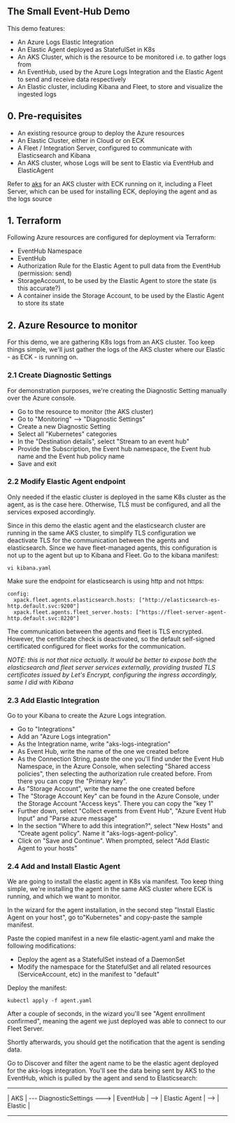 
## The Small Event-Hub Demo

This demo features:

 * An Azure Logs Elastic Integration
 * An Elastic Agent deployed as StatefulSet in K8s
 * An AKS Cluster, which is the resource to be monitored i.e. to gather logs from
 * An EventHub, used by the Azure Logs Integration and the Elastic Agent to send and receive data respectively
 * An Elastic cluster, including Kibana and Fleet, to store and visualize the ingested logs

## 0. Pre-requisites

 * An existing resource group to deploy the Azure resources
 * An Elastic Cluster, either in Cloud or on ECK 
 * A Fleet / Integration Server, configured to communicate with Elasticsearch and Kibana
 * An AKS cluster, whose Logs will be sent to Elastic via EventHub and ElasticAgent

Refer to [aks](../README.md) for an AKS cluster with ECK running on it, including a Fleet Server, which can be used for installing ECK, deploying the agent and as the logs source 

## 1. Terraform

Following Azure resources are configured for deployment via Terraform:

 * EventHub Namespace
 * EventHub
 * Authorization Rule for the Elastic Agent to pull data from the EventHub (permission: send)
 * StorageAccount, to be used by the Elastic Agent to store the state (is this accurate?)
 * A container inside the Storage Account, to be used by the Elastic Agent to store its state

## 2. Azure Resource to monitor

For this demo, we are gathering K8s logs from an AKS cluster. Too keep things simple, we'll just gather the logs of the AKS cluster where our Elastic - as ECK - is running on. 

### 2.1 Create Diagnostic Settings

For demonstration purposes, we're creating the Diagnostic Setting manually over the Azure console.

 * Go to the resource to monitor (the AKS cluster)
 * Go to "Monitoring" --> "Diagnostic Settings" 
 * Create a new Diagnostic Setting
 * Select all "Kubernetes" categories
 * In the "Destination details", select "Stream to an event hub"
 * Provide the Subscription, the Event hub namespace, the Event hub name and the Event hub policy name
 * Save and exit 

### 2.2 Modify Elastic Agent endpoint

Only needed if the elastic cluster is deployed in the same K8s cluster as the agent, as is the case here. Otherwise, TLS must be configured, and all the services exposed accordingly.

Since in this demo the elastic agent and the elasticsearch cluster are running in the same AKS cluster, to simplify TLS configuration we deactivate TLS for the communication between the agents and elasticsearch. Since we have fleet-managed agents, this configuration is not up to the agent but up to Kibana and Fleet. Go to the kibana manifest:
```
vi kibana.yaml
```
Make sure the endpoint for elasticsearch is using http and not https:
```
config:
  xpack.fleet.agents.elasticsearch.hosts: ["http://elasticsearch-es-http.default.svc:9200"]
  xpack.fleet.agents.fleet_server.hosts: ["https://fleet-server-agent-http.default.svc:8220"]
```

The communication between the agents and fleet is TLS encrypted. However, the certificate check is deactivated, so the default self-signed certificated configured for fleet works for the communication. 

_NOTE: this is not that nice actually. It would be better to expose both the elasticsearch and fleet server services externally, providing trusted TLS certificates issued by Let's Encrypt, configuring the ingress accordingly, same I did with Kibana_

### 2.3 Add Elastic Integration 

Go to your Kibana to create the Azure Logs integration.

 * Go to "Integrations"
 * Add an "Azure Logs integration"
 * As the Integration name, write "aks-logs-integration"
 * As Event Hub, write the name of the one we created before
 * As the Connection String, paste the one you'll find under the Event Hub Namespace, in the Azure Console, when selecting "Shared access policies", then selecting the authorization rule created before. From there you can copy the "Primary key".
 * As "Storage Account", write the name the one created before
 * The "Storage Account Key" can be found in the Azure Console, under the Storage Account "Access keys". There you can copy the "key 1"
 * Further down, select "Collect events from Event Hub", "Azure Event Hub Input" and "Parse azure message"
 * In the section "Where to add this integration?", select "New Hosts" and "Create agent policy". Name it "aks-logs-agent-policy".
 * Click on "Save and Continue". When prompted, select "Add Elastic Agent to your hosts"

### 2.4 Add and Install Elastic Agent

We are going to install the elastic agent in K8s via manifest. Too keep thing simple, we're installing the agent in the same AKS cluster where ECK is running, and which we want to monitor. 

In the wizard for the agent installation, in the second step "Install Elastic Agent on your host", go to"Kubernetes" and copy-paste the sample manifest. 

Paste the copied manifest in a new file elastic-agent.yaml and make the following modifications:
 
 * Deploy the agent as a StatefulSet instead of a DaemonSet
 * Modify the namespace for the StatefulSet and all related resources (ServiceAccount, etc) in the manifest to "default"

Deploy the manifest:
```
kubectl apply -f agent.yaml
```

After a couple of seconds, in the wizard you'll see "Agent enrollment confirmed", meaning the agent we just deployed was able to connect to our Fleet Server. 

Shortly afterwards, you should get the notification that the agent is sending data.

Go to Discover and filter the agent name to be the elastic agent deployed for the aks-logs integration. You'll see the data being sent by AKS to the EventHub, which is pulled by the agent and send to Elasticsearch:
-------                             ------------     -----------------     -----------
| AKS | --- DiagnosticSettings ---> | EventHub | --> | Elastic Agent | --> | Elastic |
-------                             ------------     -----------------     -----------

 


